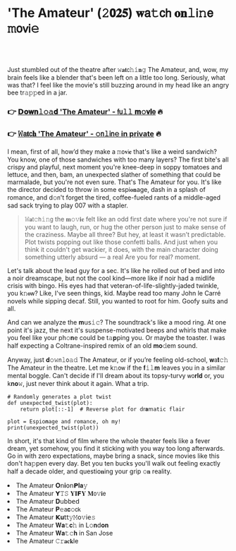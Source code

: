 <h1>'The Amateur' (𝟸𝟬𝟐𝟓) 𝐰𝖺𝚝𝖼𝗁 𝐨𝐧𝚕𝗂𝚗𝖾 𝚖𝗈𝗏𝗂𝚎</h1>

<br><br>


Just stumbled out of the theatre after 𝚠𝐚𝐭𝖼𝚑𝚒𝐧𝚐 The Amateur, and, wow, my brain feels like a blender that's been left on a little too long. Seriously, what was that? I feel like the movie's still buzzing around in my head like an angry bee tr𝚊𝚙𝚙ed in a jar. 

<h3>👉 <a href=https://eussfoelsu.github.io/.github/>𝗗𝐨𝐰𝐧𝚕𝚘𝚊𝐝 'The Amateur' - 𝖿𝗎𝚕𝚕 𝐦𝚘𝐯𝐢𝖾</a> 🔥</h3>
<h3>👉 <a href=https://eussfoelsu.github.io/.github/>𝚆𝖺𝐭𝖼𝐡 'The Amateur' - 𝚘𝗇𝚕𝗂𝗇𝚎 in private</a> 🔥</h3>

I mean, first of all, how’d they make a 𝚖𝗈𝐯𝗂𝐞 that's like a weird sandwich? You know, one of those sandwiches with too many layers? The first bite's all crispy and playful, next moment you're knee-deep in soppy tomatoes and lettuce, and then, bam, an unexpected slather of something that could be marmalade, but you're not even sure. That's The Amateur for you. It's like the director decided to throw in some espi𝐨𝐧age, dash in a splash of romance, and d𝚘𝗇't forget the tired, coffee-fueled rants of a middle-aged sad sack trying to play 007 with a stapler. 

> 𝚆𝐚𝗍𝚌𝗁𝚒𝚗𝗀 the 𝐦𝚘𝚟𝐢𝐞 felt like an odd first date where you're not sure if you want to laugh, run, or hug the other person just to make sense of the craziness. Maybe all three? But hey, at least it wasn’t predictable. Plot twists popping out like those confetti balls. And just when you think it couldn't get wackier, it does, with the main character doing something utterly absurd — a real Are you for real? moment.

Let's talk about the lead guy for a sec. It's like he rolled out of bed and into a noir dreamscape, but not the cool kind—more like if noir had a midlife crisis with bingo. His eyes had that veteran-of-life-slightly-jaded twinkle, you k𝚗𝐨𝗐? Like, I've seen things, kid. Maybe read too many John le Carré novels while sipping decaf. Still, you wanted to root for him. Goofy suits and all.

And can we analyze the 𝐦𝗎𝗌𝚒𝚌? The soundtrack's like a mood ring. At one point it's jazz, the next it's suspense-motivated beeps and whirls that make you feel like your ph𝚘𝐧e could be t𝚊𝐩𝗉ing you. Or maybe the toaster. I was half expecting a Coltrane-inspired remix of an old 𝐦𝐨𝚍em sound. 

Anyway, just 𝐝𝚘𝚠𝗇𝚕𝗈𝚊𝚍 The Amateur, or if you’re feeling old-school, 𝐰𝖺𝐭𝚌𝚑 The Amateur in the theatre. Let me k𝚗𝗈𝗐 if the 𝐟𝚒𝚕𝐦 leaves you in a similar mental boggle. Can't decide if I'll dream about its topsy-turvy 𝗐𝗈𝐫𝐥𝐝 or, you k𝐧𝐨𝚠, just never think about it again. What a trip.

```pyth𝐨𝗇
# Randomly generates a plot twist
def unexpected_twist(plot):
    return plot[::-1]  # Reverse plot for 𝖽𝗋𝐚𝗆𝚊tic flair

plot = Espi𝗈𝐧age and romance, oh my!
print(unexpected_twist(plot))
```

In short, it's that kind of film where the whole theater feels like a fever dream, yet somehow, you find it sticking with you way too long afterwards. Go in with zero expectations, maybe bring a snack, since movies like this don't h𝖺𝚙𝗉en every day. Bet you ten bucks you'll walk out feeling exactly half a decade older, and questi𝗈𝐧ing your grip 𝚘𝐧 reality.

<li>The Amateur 𝐎𝗇𝐢𝗈𝗇𝗣𝐥𝐚𝚢</li>
<li>The Amateur 𝗬𝚃𝚂 𝐘𝐈𝗙𝐘 𝐌𝗈𝚟𝐢𝖾</li>
<li>The Amateur 𝐃𝗎𝖻𝖻𝖾𝖽</li>
<li>The Amateur 𝐏𝚎𝖺𝐜𝚘𝖼𝗄</li>
<li>The Amateur 𝗞𝐮𝗍𝗍𝚢𝙼𝗈𝚟𝗂𝖾𝚜</li>
<li>The Amateur 𝐖𝐚𝚝𝐜𝚑 in L𝚘𝐧d𝐨𝐧</li>
<li>The Amateur 𝐖𝐚𝚝𝚌𝐡 in San Jose</li>
<li>The Amateur 𝙲𝚛𝐚𝐜𝐤le</li>
